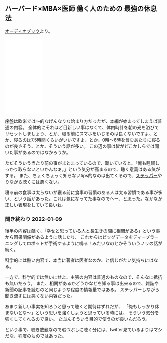 ##  ハーバード×MBA×医師 働く人のための 最強の休息法

[オーディオブック](%E3%82%AA%E3%83%BC%E3%83%87%E3%82%A3%E3%82%AA%E3%83%96%E3%83%83%E3%82%AF)より。

<iframe style="width:120px;height:240px;" marginwidth="0" marginheight="0" scrolling="no" frameborder="0" src="//rcm-fe.amazon-adsystem.com/e/cm?lt1=_blank&bc1=000000&IS2=1&bg1=FFFFFF&fc1=000000&lc1=0000FF&t=karino203-22&language=ja_JP&o=9&p=8&l=as4&m=amazon&f=ifr&ref=as_ss_li_til&asins=4799321641&linkId=287c67e2d07138234632bd478076f02f"></iframe>

序盤は欧米では〜的なげんなりな始まり方だったが、本編が始まってしまえば普通の内容。
全体的にそれほど目新しい事はなくて、体内時計を朝の光を浴びてリセットしましょう、とか、寝る前にスマホをいじるのは良くないですよ、とか、寝るのは7.5時間くらいがいいですよ、とか、0時〜6時を含むあたりに寝るのが良さそう、とか、そういう話が多い。
この辺の事は皆がどこかしらでは聞いた事があるのではなかろうか。

ただそういう当たり前の事がまとまっているので、聴いていると、「俺も睡眠しっかり取らないといかんなぁ。」という気分が高まるので、聴く意義はある気がする。
また、ちょくちょっく知らないtips的なのは出てくるので、[ステッパー](%E3%82%B9%E3%83%86%E3%83%83%E3%83%91%E3%83%BC)やりながら聴くには悪くない。

寝る前の食事は太らないが寝る前に食事の習慣のある人は太る習慣である事が多い、という話があった。これは気になってた事なのでへー、と思った。なかなか正しい表現をしていて良いね。

### 聞き終わり 2022-01-09

後半の内容は酷く、「幸せと思っている人と長生きの間に相関がある」という事から因果関係があるように話したり、
これからはビッグデータをディープラーニングしてロボットが手術するように鳴る！みたいなのとかそういうノリの話が続く。

科学的には酷い内容で、本当に著者は医者なのか、と信じがたい気持ちにはなる。

一方で、科学的では無いにせよ、主張の内容は普通のものなので、そんなに抵抗も無いだろう。
また、相関があるかどうかなどを知る事は出来るので、雑誌や新聞の記事を読むのと同じような程度の情報量ではある。
ステッパーしながら聞き流すには悪くない内容だった。

あまり新しい事実を知ろうと思って聴くと期待はずれだが、
「俺もしっかり休まないとな〜」という思いを強くしようと思っている時には、
そういう気分を強くしてくれるので良い。
たぶんそういう目的で使うのが良いんだろう。

という事で、聴き放題なので暇つぶしに聴く分には、twitter見ているよりはマシだな、程度のものではあった。